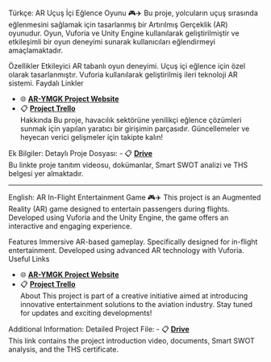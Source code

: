 Türkçe:
AR Uçuş İçi Eğlence Oyunu 🎮✈️
Bu proje, yolcuların uçuş sırasında eğlenmesini sağlamak için tasarlanmış bir Artırılmış Gerçeklik (AR) oyunudur. Oyun, Vuforia ve Unity Engine kullanılarak geliştirilmiştir ve etkileşimli bir oyun deneyimi sunarak kullanıcıları eğlendirmeyi amaçlamaktadır.

Özellikler
Etkileyici AR tabanlı oyun deneyimi.
Uçuş içi eğlence için özel olarak tasarlanmıştır.
Vuforia kullanılarak geliştirilmiş ileri teknoloji AR sistemi.
Faydalı Linkler
- 🌐 **[AR-YMGK Project Website](https://nordacelestia.github.io/AR-YMGK/)**  
- 📋 **[Project Trello](https://trello.com/b/FVlkCX0K/ar-proje)**  
Hakkında
Bu proje, havacılık sektörüne yenilikçi eğlence çözümleri sunmak için yapılan yaratıcı bir girişimin parçasıdır. Güncellemeler ve heyecan verici gelişmeler için takipte kalın!

Ek Bilgiler:
Detaylı Proje Dosyası: - 📋 **[Drive](https://drive.google.com/drive/folders/1YOi4LWMRUELKfrQ5Xus4vvsBmPejlv0v?usp=sharing)**  
Bu linkte proje tanıtım videosu, dokümanlar, Smart SWOT analizi ve THS belgesi yer almaktadır.

---------------------------------------------------------------
English:
AR In-Flight Entertainment Game 🎮✈️
This project is an Augmented Reality (AR) game designed to entertain passengers during flights. Developed using Vuforia and the Unity Engine, the game offers an interactive and engaging experience.

Features
Immersive AR-based gameplay.
Specifically designed for in-flight entertainment.
Developed using advanced AR technology with Vuforia.
Useful Links
- 🌐 **[AR-YMGK Project Website](https://nordacelestia.github.io/AR-YMGK/)**  
- 📋 **[Project Trello](https://trello.com/b/FVlkCX0K/ar-proje)**  
About
This project is part of a creative initiative aimed at introducing innovative entertainment solutions to the aviation industry. Stay tuned for updates and exciting developments!

Additional Information:
Detailed Project File: - 📋 **[Drive](https://drive.google.com/drive/folders/1YOi4LWMRUELKfrQ5Xus4vvsBmPejlv0v?usp=sharing)**  
This link contains the project introduction video, documents, Smart SWOT analysis, and the THS certificate.
